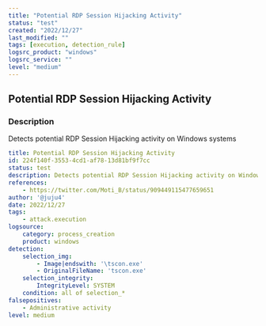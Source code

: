 ```yaml
---
title: "Potential RDP Session Hijacking Activity"
status: "test"
created: "2022/12/27"
last_modified: ""
tags: [execution, detection_rule]
logsrc_product: "windows"
logsrc_service: ""
level: "medium"
---
```


## Potential RDP Session Hijacking Activity

### Description

Detects potential RDP Session Hijacking activity on Windows systems

```yml
title: Potential RDP Session Hijacking Activity
id: 224f140f-3553-4cd1-af78-13d81bf9f7cc
status: test
description: Detects potential RDP Session Hijacking activity on Windows systems
references:
    - https://twitter.com/Moti_B/status/909449115477659651
author: '@juju4'
date: 2022/12/27
tags:
    - attack.execution
logsource:
    category: process_creation
    product: windows
detection:
    selection_img:
        - Image|endswith: '\tscon.exe'
        - OriginalFileName: 'tscon.exe'
    selection_integrity:
        IntegrityLevel: SYSTEM
    condition: all of selection_*
falsepositives:
    - Administrative activity
level: medium

```
